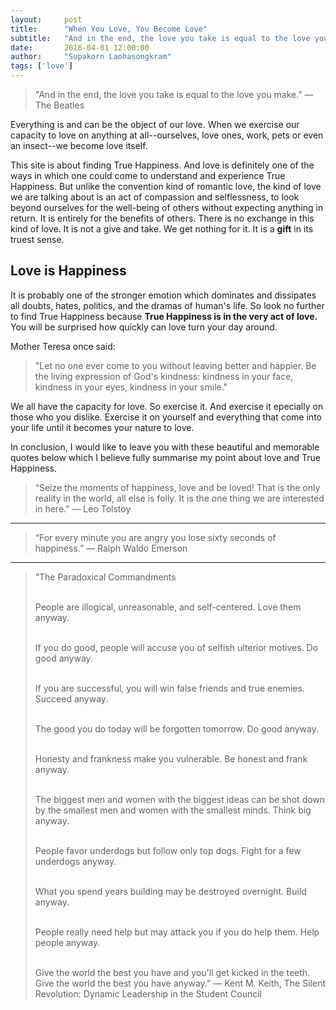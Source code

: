 ```yaml
---
layout:     post
title:      "When You Love, You Become Love"
subtitle:   "And in the end, the love you take is equal to the love you make."
date:       2016-04-01 12:00:00
author:     "Supakorn Laohasongkram"
tags: ['love']
---
```


<blockquote>"And in the end, the love you take is equal to the love you make." ― The Beatles</blockquote>

Everything is and can be the object of our love. When we exercise our capacity to love on anything at all--ourselves, love ones, work, pets or even an insect--we become love itself. 


This site is about finding True Happiness. And love is definitely one of the ways in which one could come to understand and experience True Happiness. But unlike the convention kind of romantic love, the kind of love we are talking about is an act of compassion and selflessness, to look beyond ourselves for the well-being of others without expecting anything in return. It is entirely for the benefits of others. There is no exchange in this kind of love. It is not a give and take. We get nothing for it. It is a <strong>gift</strong> in its truest sense.


<!-- Many believe it never worth to do anything if it does not pay. Just like this website, I do not gain anything. Th
it's a waste of time for me to write these articles on True Happiness. Their logic is that if it does not generate income then it is a waste of time. But this website is not intented to be an exchange for me to gain something. It's simply an expression of love. It is to love others even though there is no guarantee or nothing in return. It is an investment in a relationship that may or may not work at all. It is a total blind shot in the dark which I hope will help someone in their life become happier. 
 -->

<h2>Love is Happiness</h2>

It is probably one of the stronger emotion which dominates and dissipates all doubts, hates, politics, and the dramas of human's life. So look no further to find True Happiness because <strong>True Happiness is in the very act of love.</strong> You will be surprised how quickly can love turn your day around. 

Mother Teresa once said:

<blockquote>"Let no one ever come to you without leaving better and happier. Be the living expression of God's kindness: kindness in your face, kindness in your eyes, kindness in your smile."</blockquote>

We all have the capacity for love. So exercise it. And exercise it epecially on those who you dislike. Exercise it on yourself and everything that come into your life until it becomes your nature to love.

In conclusion, I would like to leave you with these beautiful and memorable quotes below which I believe fully summarise my point about love and True Happiness.

<blockquote>“Seize the moments of happiness, love and be loved! That is the only reality in the world, all else is folly. It is the one thing we are interested in here.” 
― Leo Tolstoy</blockquote>

<hr class="short">

<blockquote>“For every minute you are angry you lose sixty seconds of happiness.” 
― Ralph Waldo Emerson</blockquote>

<hr class="short">

<blockquote>“The Paradoxical Commandments<br><br>

People are illogical, unreasonable, and self-centered.
Love them anyway.<br><br>

If you do good, people will accuse you of selfish ulterior motives.
Do good anyway.<br><br>

If you are successful, you will win false friends and true enemies.
Succeed anyway.<br><br>

The good you do today will be forgotten tomorrow.
Do good anyway.<br><br>

Honesty and frankness make you vulnerable.
Be honest and frank anyway.<br><br>

The biggest men and women with the biggest ideas can be shot down by the smallest men and women with the smallest minds.
Think big anyway.<br><br>

People favor underdogs but follow only top dogs.
Fight for a few underdogs anyway.<br><br>

What you spend years building may be destroyed overnight.
Build anyway.<br><br>

People really need help but may attack you if you do help them.
Help people anyway.<br><br>

Give the world the best you have and you'll get kicked in the teeth.
Give the world the best you have anyway.” 
― Kent M. Keith, The Silent Revolution: Dynamic Leadership in the Student Council</blockquote>